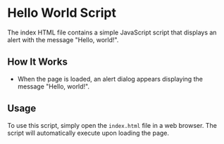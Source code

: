 # Hello World Script

The index HTML file contains a simple JavaScript script that displays an alert with the message "Hello, world!".

## How It Works

- When the page is loaded, an alert dialog appears displaying the message "Hello, world!".

## Usage

To use this script, simply open the `index.html` file in a web browser. The script will automatically execute upon loading the page.
